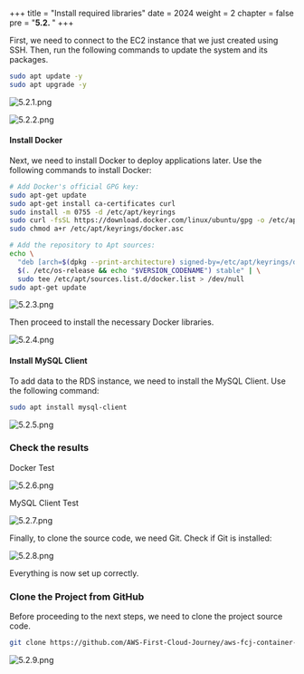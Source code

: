 +++
title = "Install required libraries"
date = 2024
weight = 2
chapter = false
pre = "<b>5.2. </b>"
+++


First, we need to connect to the EC2 instance that we just created using SSH. Then, run the following commands to update the system and its packages.

```bash
sudo apt update -y
sudo apt upgrade -y
```

![5.2.1.png](/images/5-configure-ec2/5.2.1.png)

![5.2.2.png](/images/5-configure-ec2/5.2.2.png)

#### Install Docker

Next, we need to install Docker to deploy applications later. Use the following commands to install Docker:

```bash
# Add Docker's official GPG key:
sudo apt-get update
sudo apt-get install ca-certificates curl
sudo install -m 0755 -d /etc/apt/keyrings
sudo curl -fsSL https://download.docker.com/linux/ubuntu/gpg -o /etc/apt/keyrings/docker.asc
sudo chmod a+r /etc/apt/keyrings/docker.asc

# Add the repository to Apt sources:
echo \
  "deb [arch=$(dpkg --print-architecture) signed-by=/etc/apt/keyrings/docker.asc] https://download.docker.com/linux/ubuntu \
  $(. /etc/os-release && echo "$VERSION_CODENAME") stable" | \
  sudo tee /etc/apt/sources.list.d/docker.list > /dev/null
sudo apt-get update
```

![5.2.3.png](/images/5-configure-ec2/5.2.3.png)

Then proceed to install the necessary Docker libraries.

![5.2.4.png](/images/5-configure-ec2/5.2.4.png)

#### Install MySQL Client

To add data to the RDS instance, we need to install the MySQL Client. Use the following command:

```bash
sudo apt install mysql-client
```

![5.2.5.png](/images/5-configure-ec2/5.2.5.png)

### Check the results

Docker Test

![5.2.6.png](/images/5-configure-ec2/5.2.6.png)

MySQL Client Test

![5.2.7.png](/images/5-configure-ec2/5.2.7.png)

Finally, to clone the source code, we need Git. Check if Git is installed:

![5.2.8.png](/images/5-configure-ec2/5.2.8.png)

Everything is now set up correctly.

### Clone the Project from GitHub

Before proceeding to the next steps, we need to clone the project source code.

```bash
git clone https://github.com/AWS-First-Cloud-Journey/aws-fcj-container-app.git
```

![5.2.9.png](/images/5-configure-ec2/5.2.9.png)
